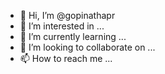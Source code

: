 - 👋 Hi, I’m @gopinathapr
- 👀 I’m interested in ...
- 🌱 I’m currently learning ...
- 💞️ I’m looking to collaborate on ...
- 📫 How to reach me ...

<!---
gopinathapr/gopinathapr is a ✨ special ✨ repository because its `README.md` (this file) appears on your GitHub profile.
You can click the Preview link to take a look at your changes.
--->
